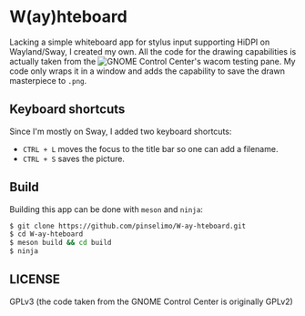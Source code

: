 # W(ay)hteboard

Lacking a simple whiteboard app for stylus input supporting HiDPI on Wayland/Sway, I created my own.
All the code for the drawing capabilities is actually taken from the ![GNOME Control Center](https://gitlab.gnome.org/GNOME/gnome-control-center)'s wacom testing pane. My code only wraps it in a window and adds the capability to save the drawn masterpiece to ```.png```.

## Keyboard shortcuts

Since I'm mostly on Sway, I added two keyboard shortcuts:
+ ```CTRL + L``` moves the focus to the title bar so one can add a filename. 
+ ```CTRL + S``` saves the picture.

## Build

Building this app can be done with ```meson``` and ```ninja```:

~~~bash
$ git clone https://github.com/pinselimo/W-ay-hteboard.git
$ cd W-ay-hteboard
$ meson build && cd build
$ ninja
~~~

## LICENSE

GPLv3 (the code taken from the GNOME Control Center is originally GPLv2)

